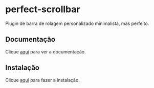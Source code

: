 # perfect-scrollbar

Plugin de barra de rolagem personalizado minimalista, mas perfeito.

## Documentação

Clique [aqui](https://github.com/mdbootstrap/perfect-scrollbar) para ver a documentação.

## Instalação

Clique [aqui](https://www.npmjs.com/package/perfect-scrollbar) para fazer a instalação.
